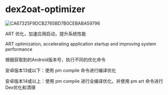 # dex2oat-optimizer
![CA67325F9DCB2765BD7B0CEBABA59796](https://github.com/user-attachments/assets/404f8de5-c836-4cc7-adbf-aeb0c79944d5)

ART 优化，加速应用启动，提升系统性能

ART optimization, accelerating application startup and improving system performance

根据获取到的Android版本号，执行不同的优化命令

安卓版本13或以下：使用 pm compile 命令进行编译优化

安卓版本14或以上：使用 pm compile 进行全编译优化，并使用 pm art 命令进行Dex优化和清理
